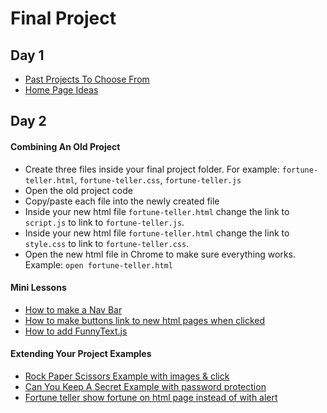 # Final Project

## Day 1
- [Past Projects To Choose From](https://github.com/codebug-nc/project-to-choose-from)
- [Home Page Ideas](https://github.com/codebug-nc/home-page-ideas)

## Day 2

#### Combining An Old Project
- Create three files inside your final project folder. For example: `fortune-teller.html`, `fortune-teller.css`, `fortune-teller.js`
- Open the old project code
- Copy/paste each file into the newly created file
- Inside your new html file `fortune-teller.html` change the link to `script.js` to link to `fortune-teller.js`.
- Inside your new html file `fortune-teller.html` change the link to `style.css` to link to `fortune-teller.css`.
- Open the new html file in Chrome to make sure everything works. Example: `open fortune-teller.html`

#### Mini Lessons
 - [How to make a Nav Bar](https://docs.google.com/presentation/d/1lK9zFNVu1bMhf-9xZ4xlgOFeX4EMh65CR1cn5XY4xTs/edit?usp=sharing)
 - [How to make buttons link to new html pages when clicked](https://docs.google.com/presentation/d/1AtqYgxOycNMrQX-q9ZihrXqyoPvtTL59SDuluYX34gk/edit?usp=sharing)
 - [How to add FunnyText.js](https://github.com/codebug-nc/mini-lesson.funny-text)
 
#### Extending Your Project Examples
- [Rock Paper Scissors Example with images & click](https://github.com/codebug-nc/example.rock-paper-scissor)
- [Can You Keep A Secret Example with password protection](https://github.com/codebug-nc/example.can-you-keep-a-secret)
- [Fortune teller show fortune on html page instead of with alert](https://github.com/codebug-nc/example.fortune-teller)
